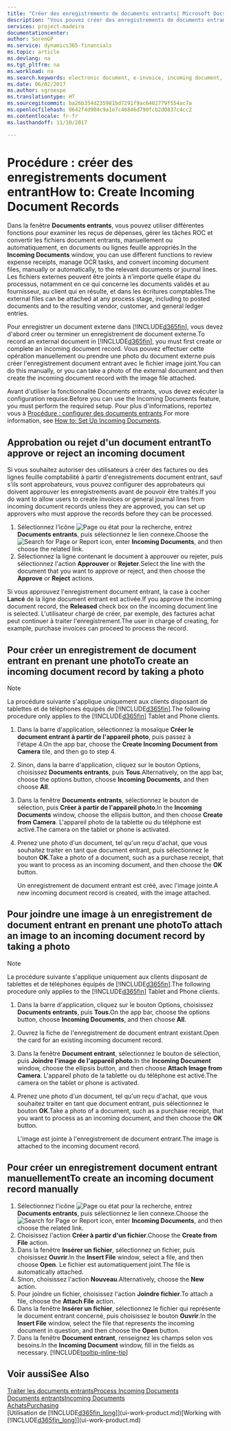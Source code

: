 ```yaml
---
title: "Créer des enregistrements de documents entrants| Microsoft Docs"
description: "Vous pouvez créer des enregistrements de documents entrants, tels que des factures électroniques, et gérer des tâches OCR, du commerce électronique, et de l'échange de documents."
services: project-madeira
documentationcenter: 
author: SorenGP
ms.service: dynamics365-financials
ms.topic: article
ms.devlang: na
ms.tgt_pltfrm: na
ms.workload: na
ms.search.keywords: electronic document, e-invoice, incoming document, OCR, ecommerce, document exchange, import invoice
ms.date: 06/02/2017
ms.author: sgroespe
ms.translationtype: HT
ms.sourcegitcommit: ba26b354d235981bd7291f9ac6402779f554ac7a
ms.openlocfilehash: 8642f4d904c9a1e7c46846d790fcb2d0837c4cc2
ms.contentlocale: fr-fr
ms.lasthandoff: 11/10/2017

---
```

# <a name="how-to-create-incoming-document-records"></a><span data-ttu-id="3e2bc-103">Procédure : créer des enregistrements document entrant</span><span class="sxs-lookup"><span data-stu-id="3e2bc-103">How to: Create Incoming Document Records</span></span>
<span data-ttu-id="3e2bc-104">Dans la fenêtre **Documents entrants**, vous pouvez utiliser différentes fonctions pour examiner les reçus de dépenses, gérer les tâches ROC et convertir les fichiers document entrants, manuellement ou automatiquement, en documents ou lignes feuille appropriés.</span><span class="sxs-lookup"><span data-stu-id="3e2bc-104">In the **Incoming Documents** window, you can use different functions to review expense receipts, manage OCR tasks, and convert incoming document files, manually or automatically, to the relevant documents or journal lines.</span></span> <span data-ttu-id="3e2bc-105">Les fichiers externes peuvent être joints à n'importe quelle étape du processus, notamment en ce qui concerne les documents validés et au fournisseur, au client qui en résulte, et dans les écritures comptables.</span><span class="sxs-lookup"><span data-stu-id="3e2bc-105">The external files can be attached at any process stage, including to posted documents and to the resulting vendor, customer, and general ledger entries.</span></span>

<span data-ttu-id="3e2bc-106">Pour enregistrer un document externe dans [!INCLUDE[d365fin](includes/d365fin_md.md)], vous devez d'abord créer ou terminer un enregistrement de document externe.</span><span class="sxs-lookup"><span data-stu-id="3e2bc-106">To record an external document in [!INCLUDE[d365fin](includes/d365fin_md.md)], you must first create or complete an incoming document record.</span></span> <span data-ttu-id="3e2bc-107">Vous pouvez effectuer cette opération manuellement ou prendre une photo du document externe puis créer l'enregistrement document entrant avec le fichier image joint.</span><span class="sxs-lookup"><span data-stu-id="3e2bc-107">You can do this manually, or you can take a photo of the external document and then create the incoming document record with the image file attached.</span></span>

<span data-ttu-id="3e2bc-108">Avant d'utiliser la fonctionnalité Documents entrants, vous devez exécuter la configuration requise.</span><span class="sxs-lookup"><span data-stu-id="3e2bc-108">Before you can use the Incoming Documents feature, you must perform the required setup.</span></span> <span data-ttu-id="3e2bc-109">Pour plus d'informations, reportez vous à [Procédure : configurer des documents entrants](across-how-setup-income-documents.md).</span><span class="sxs-lookup"><span data-stu-id="3e2bc-109">For more information, see [How to: Set Up Incoming Documents](across-how-setup-income-documents.md).</span></span>

## <a name="to-approve-or-reject-an-incoming-document"></a><span data-ttu-id="3e2bc-110">Approbation ou rejet d'un document entrant</span><span class="sxs-lookup"><span data-stu-id="3e2bc-110">To approve or reject an incoming document</span></span>
<span data-ttu-id="3e2bc-111">Si vous souhaitez autoriser des utilisateurs à créer des factures ou des lignes feuille comptabilité à partir d'enregistrements document entrant, sauf s'ils sont approbateurs, vous pouvez configurer des approbateurs qui doivent approuver les enregistrements avant de pouvoir être traités.</span><span class="sxs-lookup"><span data-stu-id="3e2bc-111">If you do want to allow users to create invoices or general journal lines from incoming document records unless they are approved, you can set up approvers who must approve the records before they can be processed.</span></span>

1. <span data-ttu-id="3e2bc-112">Sélectionnez l'icône ![Page ou état pour la recherche](media/ui-search/search_small.png "Page ou état pour la recherche"), entrez **Documents entrants**, puis sélectionnez le lien connexe.</span><span class="sxs-lookup"><span data-stu-id="3e2bc-112">Choose the ![Search for Page or Report](media/ui-search/search_small.png "Search for Page or Report icon") icon, enter **Incoming Documents**, and then choose the related link.</span></span>
2. <span data-ttu-id="3e2bc-113">Sélectionnez la ligne contenant le document à approuver ou rejeter, puis sélectionnez l'action **Approuver** or **Rejeter**.</span><span class="sxs-lookup"><span data-stu-id="3e2bc-113">Select the line with the document that you want to approve or reject, and then choose the **Approve** or **Reject** actions.</span></span>

<span data-ttu-id="3e2bc-114">Si vous approuvez l'enregistrement document entrant, la case à cocher **Lancé** de la ligne document entrant est activée.</span><span class="sxs-lookup"><span data-stu-id="3e2bc-114">If you approve the incoming document record, the **Released** check box on the incoming document line is selected.</span></span> <span data-ttu-id="3e2bc-115">L'utilisateur chargé de créer, par exemple, des factures achat peut continuer à traiter l'enregistrement.</span><span class="sxs-lookup"><span data-stu-id="3e2bc-115">The user in charge of creating, for example, purchase invoices can proceed to process the record.</span></span>

## <a name="to-create-an-incoming-document-record-by-taking-a-photo"></a><span data-ttu-id="3e2bc-116">Pour créer un enregistrement de document entrant en prenant une photo</span><span class="sxs-lookup"><span data-stu-id="3e2bc-116">To create an incoming document record by taking a photo</span></span>
> [!NOTE]  
>   <span data-ttu-id="3e2bc-117">La procédure suivante s'applique uniquement aux clients disposant de tablettes et de téléphones équipés de [!INCLUDE[d365fin](includes/d365fin_md.md)].</span><span class="sxs-lookup"><span data-stu-id="3e2bc-117">The following procedure only applies to the [!INCLUDE[d365fin](includes/d365fin_md.md)] Tablet and Phone clients.</span></span>

1. <span data-ttu-id="3e2bc-118">Dans la barre d'application, sélectionnez la mosaïque **Créer le document entrant à partir de l'appareil photo**, puis passez à l'étape 4.</span><span class="sxs-lookup"><span data-stu-id="3e2bc-118">On the app bar, choose the **Create Incoming Document from Camera** tile, and then go to step 4.</span></span>
2. <span data-ttu-id="3e2bc-119">Sinon, dans la barre d'application, cliquez sur le bouton Options, choisissez **Documents entrants**, puis **Tous**.</span><span class="sxs-lookup"><span data-stu-id="3e2bc-119">Alternatively, on the app bar, choose the options button, choose **Incoming Documents**, and then choose **All**.</span></span>
3. <span data-ttu-id="3e2bc-120">Dans la fenêtre **Documents entrants**, sélectionnez le bouton de sélection, puis **Créer à partir de l'appareil photo**.</span><span class="sxs-lookup"><span data-stu-id="3e2bc-120">In the **Incoming Documents** window, choose the ellipsis button, and then choose **Create from Camera**.</span></span> <span data-ttu-id="3e2bc-121">L'appareil photo de la tablette ou du téléphone est activé.</span><span class="sxs-lookup"><span data-stu-id="3e2bc-121">The camera on the tablet or phone is activated.</span></span>
4. <span data-ttu-id="3e2bc-122">Prenez une photo d'un document, tel qu'un reçu d'achat, que vous souhaitez traiter en tant que document entrant, puis sélectionnez le bouton **OK**.</span><span class="sxs-lookup"><span data-stu-id="3e2bc-122">Take a photo of a document, such as a purchase receipt, that you want to process as an incoming document, and then choose the **OK** button.</span></span>

    <span data-ttu-id="3e2bc-123">Un enregistrement de document entrant est créé, avec l'image jointe.</span><span class="sxs-lookup"><span data-stu-id="3e2bc-123">A new incoming document record is created, with the image attached.</span></span>

## <a name="to-attach-an-image-to-an-incoming-document-record-by-taking-a-photo"></a><span data-ttu-id="3e2bc-124">Pour joindre une image à un enregistrement de document entrant en prenant une photo</span><span class="sxs-lookup"><span data-stu-id="3e2bc-124">To attach an image to an incoming document record by taking a photo</span></span>
> [!NOTE]  
>   <span data-ttu-id="3e2bc-125">La procédure suivante s'applique uniquement aux clients disposant de tablettes et de téléphones équipés de [!INCLUDE[d365fin](includes/d365fin_md.md)].</span><span class="sxs-lookup"><span data-stu-id="3e2bc-125">The following procedure only applies to the [!INCLUDE[d365fin](includes/d365fin_md.md)] Tablet and Phone clients.</span></span>

1. <span data-ttu-id="3e2bc-126">Dans la barre d'application, cliquez sur le bouton Options, choisissez **Documents entrants**, puis **Tous**.</span><span class="sxs-lookup"><span data-stu-id="3e2bc-126">On the app bar, choose the options button, choose **Incoming Documents**, and then choose **All**.</span></span>
2. <span data-ttu-id="3e2bc-127">Ouvrez la fiche de l'enregistrement de document entrant existant.</span><span class="sxs-lookup"><span data-stu-id="3e2bc-127">Open the card for an existing incoming document record.</span></span>
3. <span data-ttu-id="3e2bc-128">Dans la fenêtre **Document entrant**, sélectionnez le bouton de sélection, puis **Joindre l'image de l'appareil photo**.</span><span class="sxs-lookup"><span data-stu-id="3e2bc-128">In the **Incoming Document** window, choose the ellipsis button, and then choose **Attach Image from Camera**.</span></span> <span data-ttu-id="3e2bc-129">L'appareil photo de la tablette ou du téléphone est activé.</span><span class="sxs-lookup"><span data-stu-id="3e2bc-129">The camera on the tablet or phone is activated.</span></span>
4. <span data-ttu-id="3e2bc-130">Prenez une photo d'un document, tel qu'un reçu d'achat, que vous souhaitez traiter en tant que document entrant, puis sélectionnez le bouton **OK**.</span><span class="sxs-lookup"><span data-stu-id="3e2bc-130">Take a photo of a document, such as a purchase receipt, that you want to process as an incoming document, and then choose the **OK** button.</span></span>

    <span data-ttu-id="3e2bc-131">L'image est jointe à l'enregistrement de document entrant.</span><span class="sxs-lookup"><span data-stu-id="3e2bc-131">The image is attached to the incoming document record.</span></span>

## <a name="to-create-an-incoming-document-record-manually"></a><span data-ttu-id="3e2bc-132">Pour créer un enregistrement document entrant manuellement</span><span class="sxs-lookup"><span data-stu-id="3e2bc-132">To create an incoming document record manually</span></span>
1. <span data-ttu-id="3e2bc-133">Sélectionnez l'icône ![Page ou état pour la recherche](media/ui-search/search_small.png "Page ou état pour la recherche"), entrez **Documents entrants**, puis sélectionnez le lien connexe.</span><span class="sxs-lookup"><span data-stu-id="3e2bc-133">Choose the ![Search for Page or Report](media/ui-search/search_small.png "Search for Page or Report icon") icon, enter **Incoming Documents**, and then choose the related link.</span></span>
2. <span data-ttu-id="3e2bc-134">Choisissez l'action **Créer à partir d'un fichier**.</span><span class="sxs-lookup"><span data-stu-id="3e2bc-134">Choose the **Create from File** action.</span></span>  
3. <span data-ttu-id="3e2bc-135">Dans la fenêtre **Insérer un fichier**, sélectionnez un fichier, puis choisissez **Ouvrir**.</span><span class="sxs-lookup"><span data-stu-id="3e2bc-135">In the **Insert File** window, select a file, and then choose **Open**.</span></span> <span data-ttu-id="3e2bc-136">Le fichier est automatiquement joint.</span><span class="sxs-lookup"><span data-stu-id="3e2bc-136">The file is automatically attached.</span></span>
4. <span data-ttu-id="3e2bc-137">Sinon, choisissez l'action **Nouveau**.</span><span class="sxs-lookup"><span data-stu-id="3e2bc-137">Alternatively, choose the **New** action.</span></span>
5. <span data-ttu-id="3e2bc-138">Pour joindre un fichier, choisissez l'action **Joindre fichier**.</span><span class="sxs-lookup"><span data-stu-id="3e2bc-138">To attach a file, choose the **Attach File** action.</span></span>
6. <span data-ttu-id="3e2bc-139">Dans la fenêtre **Insérer un fichier**, sélectionnez le fichier qui représente le document entrant concerné, puis choisissez le bouton **Ouvrir**.</span><span class="sxs-lookup"><span data-stu-id="3e2bc-139">In the **Insert File** window, select the file that represents the incoming document in question, and then choose the **Open** button.</span></span>
7. <span data-ttu-id="3e2bc-140">Dans la fenêtre **Document entrant**, renseignez les champs selon vos besoins.</span><span class="sxs-lookup"><span data-stu-id="3e2bc-140">In the **Incoming Document** window, fill in the fields as necessary.</span></span> [!INCLUDE[tooltip-inline-tip](includes/tooltip-inline-tip_md.md)]

## <a name="see-also"></a><span data-ttu-id="3e2bc-141">Voir aussi</span><span class="sxs-lookup"><span data-stu-id="3e2bc-141">See Also</span></span>
[<span data-ttu-id="3e2bc-142">Traiter les documents entrants</span><span class="sxs-lookup"><span data-stu-id="3e2bc-142">Process Incoming Documents</span></span>](across-process-income-documents.md)  
[<span data-ttu-id="3e2bc-143">Documents entrants</span><span class="sxs-lookup"><span data-stu-id="3e2bc-143">Incoming Documents</span></span>](across-income-documents.md)  
[<span data-ttu-id="3e2bc-144">Achats</span><span class="sxs-lookup"><span data-stu-id="3e2bc-144">Purchasing</span></span>](purchasing-manage-purchasing.md)  
<span data-ttu-id="3e2bc-145">[Utilisation de [!INCLUDE[d365fin_long](includes/d365fin_long_md.md)]](ui-work-product.md)</span><span class="sxs-lookup"><span data-stu-id="3e2bc-145">[Working with [!INCLUDE[d365fin_long](includes/d365fin_long_md.md)]](ui-work-product.md)</span></span>

